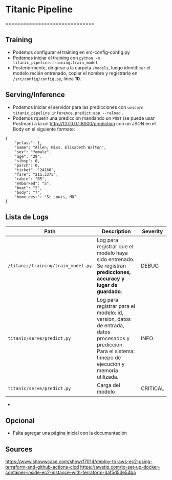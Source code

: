 # Titanic Pipeline
==============================

## Training
* Podemos configurar el training en src-config-config.py
* Podemos iniciar el training con `python -m titanic_pipeline.training.train_model`
* Posteriormente, dirigirse a la carpeta `/models`, luego identificar el modelo recién entrenado, copiar el nombre y registrarlo en `/src/config/config.py`, linea **10**.

## Serving/Inference
* Podemos iniciar el servidor para las predicciones con `uvicorn titanic_pipeline.inference.predict:app --reload` .
* Podemos rquerir una prediccion mandando un `POST` (se puede usar Postman) a la url http://127.0.0.1:8000/prediction con un JSON en el Body en el siguiente formato:
```
{
    "pclass": 1,
    "name": "Allen, Miss. Elisabeth Walton",
    "sex": "female",
    "age": "29",
    "sibsp": 0,
    "parch": 0,
    "ticket": "24160",
    "fare": "211.3375",
    "cabin": "B5",
    "embarked": "S",
    "boat": "2",
    "body": "?",
    "home_dest": "St Louis, MO"
}
```
## Lista de Logs
| Path          | Description   | Severity   |
| ------------- | ------------- | ------------- |
| `/titanic/training/train_model.py`  | Log para registrar que el modelo haya sido entrenado. Se registran **predicciones, accuracy y lugar de guardado**. | DEBUG |
| `titanic/serve/predict.py`  | Log para registrar para el modelo: id, version, datos de entrada, datos procesados y prediccion. Para el sistema: timepo de ejecución y memoria utilizada. | INFO |
| `titanic/serve/predict.py`  | Carga del modelo | CRITICAL |
* 

## Opcional
* Falta agregar una página inicial con la documentación


## Sources
https://www.showwcase.com/show/17014/deploy-to-aws-ec2-using-terraform-and-github-actions-cicd
https://awstip.com/to-set-up-docker-container-inside-ec2-instance-with-terraform-3af5d53e54ba
